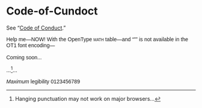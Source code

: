 # Code-of-Cundoct

See “[Code of Conduct](CODE_OF_CONDUCT.md).”

<p style="font-family: 'Source Sans Pro', Source-Sans-Pro, sans-serif; hanging-punctuation: first;">Help me—NOW! With the OpenType <span style="font-variant-caps: all-small-caps;">MATH</span> table—and “"” is not available in the <span style="font-feature-settings: 'c2sc';">OT1</span> font encoding—<br><br>Coming soon...</p>

...[^1]...

<p style="font-family: 'Source Sans Pro', Source-Sans-Pro, sans-serif; hanging-punctuation: first;"><em>Maximum</em> legibility <span style="font-feature-settings: 'onum', 'pnum';">0123456789</span></p>

[^1]: Hanging punctuation may not work on major browsers...
